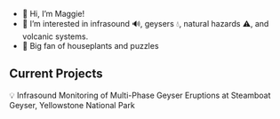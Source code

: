 - 👋 Hi, I’m Maggie!
- 👀 I’m interested in infrasound 🔊, geysers 💧, natural hazards ⚠️, and volcanic systems. 
- 🌱 Big fan of houseplants and puzzles 

## Current Projects
💡 Infrasound Monitoring of Multi-Phase Geyser Eruptions at Steamboat Geyser, Yellowstone National Park


<!---
maggieholahan/maggieholahan is a ✨ special ✨ repository because its `README.md` (this file) appears on your GitHub profile.
You can click the Preview link to take a look at your changes.
--->
